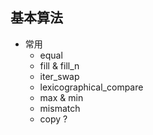 ## 基本算法
- 常用
	- equal
	- fill & fill_n
	- iter_swap
	- lexicographical_compare
	- max & min
	- mismatch
	- copy ?

